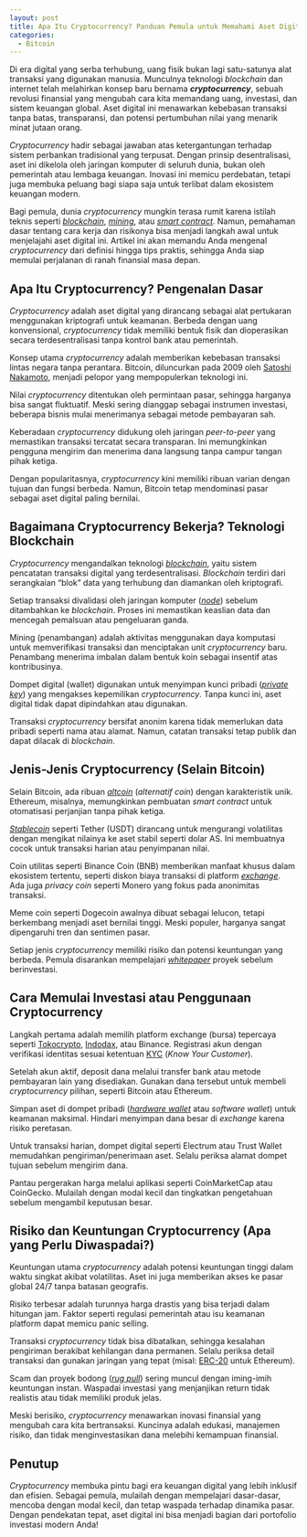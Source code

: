 ```yaml
---
layout: post
title: Apa Itu Cryptocurrency? Panduan Pemula untuk Memahami Aset Digital
categories:
  - Bitcoin
---
```


Di era digital yang serba terhubung, uang fisik bukan lagi satu-satunya alat transaksi yang digunakan manusia. Munculnya teknologi *blockchain* dan internet telah melahirkan konsep baru bernama ***cryptocurrency***, sebuah revolusi finansial yang mengubah cara kita memandang uang, investasi, dan sistem keuangan global. Aset digital ini menawarkan kebebasan transaksi tanpa batas, transparansi, dan potensi pertumbuhan nilai yang menarik minat jutaan orang.

*Cryptocurrency* hadir sebagai jawaban atas ketergantungan terhadap sistem perbankan tradisional yang terpusat. Dengan prinsip desentralisasi, aset ini dikelola oleh jaringan komputer di seluruh dunia, bukan oleh pemerintah atau lembaga keuangan. Inovasi ini memicu perdebatan, tetapi juga membuka peluang bagi siapa saja untuk terlibat dalam ekosistem keuangan modern.

Bagi pemula, dunia *cryptocurrency* mungkin terasa rumit karena istilah teknis seperti [_blockchain_](https://rojocrypto.com/blockchain/), [_mining_](https://rojocrypto.com/mining/), atau [_smart contract_](https://rojocrypto.com/smart-contract/). Namun, pemahaman dasar tentang cara kerja dan risikonya bisa menjadi langkah awal untuk menjelajahi aset digital ini. Artikel ini akan memandu Anda mengenal *cryptocurrency* dari definisi hingga tips praktis, sehingga Anda siap memulai perjalanan di ranah finansial masa depan.

## Apa Itu Cryptocurrency? Pengenalan Dasar

*Cryptocurrency* adalah aset digital yang dirancang sebagai alat pertukaran menggunakan kriptografi untuk keamanan. Berbeda dengan uang konvensional, *cryptocurrency* tidak memiliki bentuk fisik dan dioperasikan secara terdesentralisasi tanpa kontrol bank atau pemerintah.

Konsep utama *cryptocurrency* adalah memberikan kebebasan transaksi lintas negara tanpa perantara. Bitcoin, diluncurkan pada 2009 oleh [Satoshi Nakamoto](https://rojocrypto.com/satoshi-nakamoto/), menjadi pelopor yang mempopulerkan teknologi ini.

Nilai *cryptocurrency* ditentukan oleh permintaan pasar, sehingga harganya bisa sangat fluktuatif. Meski sering dianggap sebagai instrumen investasi, beberapa bisnis mulai menerimanya sebagai metode pembayaran sah.

Keberadaan *cryptocurrency* didukung oleh jaringan *peer-to-peer* yang memastikan transaksi tercatat secara transparan. Ini memungkinkan pengguna mengirim dan menerima dana langsung tanpa campur tangan pihak ketiga.

Dengan popularitasnya, *cryptocurrency* kini memiliki ribuan varian dengan tujuan dan fungsi berbeda. Namun, Bitcoin tetap mendominasi pasar sebagai aset digital paling bernilai.

## Bagaimana Cryptocurrency Bekerja? Teknologi Blockchain

*Cryptocurrency* mengandalkan teknologi [*blockchain*](https://rojocrypto.com/blockchain/), yaitu sistem pencatatan transaksi digital yang terdesentralisasi. *Blockchain* terdiri dari serangkaian “blok” data yang terhubung dan diamankan oleh kriptografi.

Setiap transaksi divalidasi oleh jaringan komputer ([*node*](https://rojocrypto.com/node/)) sebelum ditambahkan ke *blockchain*. Proses ini memastikan keaslian data dan mencegah pemalsuan atau pengeluaran ganda.

Mining (penambangan) adalah aktivitas menggunakan daya komputasi untuk memverifikasi transaksi dan menciptakan unit *cryptocurrency* baru. Penambang menerima imbalan dalam bentuk koin sebagai insentif atas kontribusinya.

Dompet digital (wallet) digunakan untuk menyimpan kunci pribadi ([*private key*](https://rojocrypto.com/public-key/)) yang mengakses kepemilikan *cryptocurrency*. Tanpa kunci ini, aset digital tidak dapat dipindahkan atau digunakan.

Transaksi *cryptocurrency* bersifat anonim karena tidak memerlukan data pribadi seperti nama atau alamat. Namun, catatan transaksi tetap publik dan dapat dilacak di *blockchain*.

## Jenis-Jenis Cryptocurrency (Selain Bitcoin)

Selain Bitcoin, ada ribuan [*altcoin*](https://rojocrypto.com/altcoin/) (*alternatif coin*) dengan karakteristik unik. Ethereum, misalnya, memungkinkan pembuatan *smart contract* untuk otomatisasi perjanjian tanpa pihak ketiga.

[*Stablecoin*](https://rojocrypto.com/stablecoin/) seperti Tether (USDT) dirancang untuk mengurangi volatilitas dengan mengikat nilainya ke aset stabil seperti dolar AS. Ini membuatnya cocok untuk transaksi harian atau penyimpanan nilai.

Coin utilitas seperti Binance Coin (BNB) memberikan manfaat khusus dalam ekosistem tertentu, seperti diskon biaya transaksi di platform [*exchange*](https://rojocrypto.com/exchange/). Ada juga *privacy coin* seperti Monero yang fokus pada anonimitas transaksi.

Meme coin seperti Dogecoin awalnya dibuat sebagai lelucon, tetapi berkembang menjadi aset bernilai tinggi. Meski populer, harganya sangat dipengaruhi tren dan sentimen pasar.

Setiap jenis *cryptocurrency* memiliki risiko dan potensi keuntungan yang berbeda. Pemula disarankan mempelajari [*whitepaper*](https://rojocrypto.com/white-paper/) proyek sebelum berinvestasi.

## Cara Memulai Investasi atau Penggunaan Cryptocurrency

Langkah pertama adalah memilih platform exchange (bursa) tepercaya seperti [Tokocrypto](https://www.tokocrypto.com/account/signup?ref=PROFESOR), [Indodax](https://indodax.com/ref/yusyulianto/1), atau Binance. Registrasi akun dengan verifikasi identitas sesuai ketentuan [KYC](https://rojocrypto.com/KYC/) (*Know Your Customer*).

Setelah akun aktif, deposit dana melalui transfer bank atau metode pembayaran lain yang disediakan. Gunakan dana tersebut untuk membeli *cryptocurrency* pilihan, seperti Bitcoin atau Ethereum.

Simpan aset di dompet pribadi ([*hardware wallet*](https://rojocrypto.com/hardware-wallet/) atau *software wallet*) untuk keamanan maksimal. Hindari menyimpan dana besar di *exchange* karena risiko peretasan.

Untuk transaksi harian, dompet digital seperti Electrum atau Trust Wallet memudahkan pengiriman/penerimaan aset. Selalu periksa alamat dompet tujuan sebelum mengirim dana.

Pantau pergerakan harga melalui aplikasi seperti CoinMarketCap atau CoinGecko. Mulailah dengan modal kecil dan tingkatkan pengetahuan sebelum mengambil keputusan besar.

## Risiko dan Keuntungan Cryptocurrency (Apa yang Perlu Diwaspadai?)

Keuntungan utama *cryptocurrency* adalah potensi keuntungan tinggi dalam waktu singkat akibat volatilitas. Aset ini juga memberikan akses ke pasar global 24/7 tanpa batasan geografis.

Risiko terbesar adalah turunnya harga drastis yang bisa terjadi dalam hitungan jam. Faktor seperti regulasi pemerintah atau isu keamanan platform dapat memicu panic selling.

Transaksi *cryptocurrency* tidak bisa dibatalkan, sehingga kesalahan pengiriman berakibat kehilangan dana permanen. Selalu periksa detail transaksi dan gunakan jaringan yang tepat (misal: [ERC-20](https://rojocrypto.com/erc20/) untuk Ethereum).

Scam dan proyek bodong ([*rug pull*](https://rojocrypto.com/rug-pull/)) sering muncul dengan iming-imih keuntungan instan. Waspadai investasi yang menjanjikan return tidak realistis atau tidak memiliki produk jelas.

Meski berisiko, *cryptocurrency* menawarkan inovasi finansial yang mengubah cara kita bertransaksi. Kuncinya adalah edukasi, manajemen risiko, dan tidak menginvestasikan dana melebihi kemampuan finansial.

## Penutup

*Cryptocurrency* membuka pintu bagi era keuangan digital yang lebih inklusif dan efisien. Sebagai pemula, mulailah dengan mempelajari dasar-dasar, mencoba dengan modal kecil, dan tetap waspada terhadap dinamika pasar. Dengan pendekatan tepat, aset digital ini bisa menjadi bagian dari portofolio investasi modern Anda!